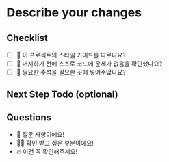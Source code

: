 # Describe your changes

## Checklist

- [ ] 🤔 이 프로젝트의 스타일 가이드를 따르나요?
- [ ] 🤔 머지하기 전에 스스로 코드에 문제가 없음을 확인했나요?
- [ ] 🤔 필요한 주석을 필요한 곳에 넣어주었나요?

## Next Step Todo (optional)

## Questions

- 💬 질문 사항이에요!
- 🤷‍♂️ 확인 받고 싶은 부분이에요!
- 🔥 이건 꼭 확인해주세요!
